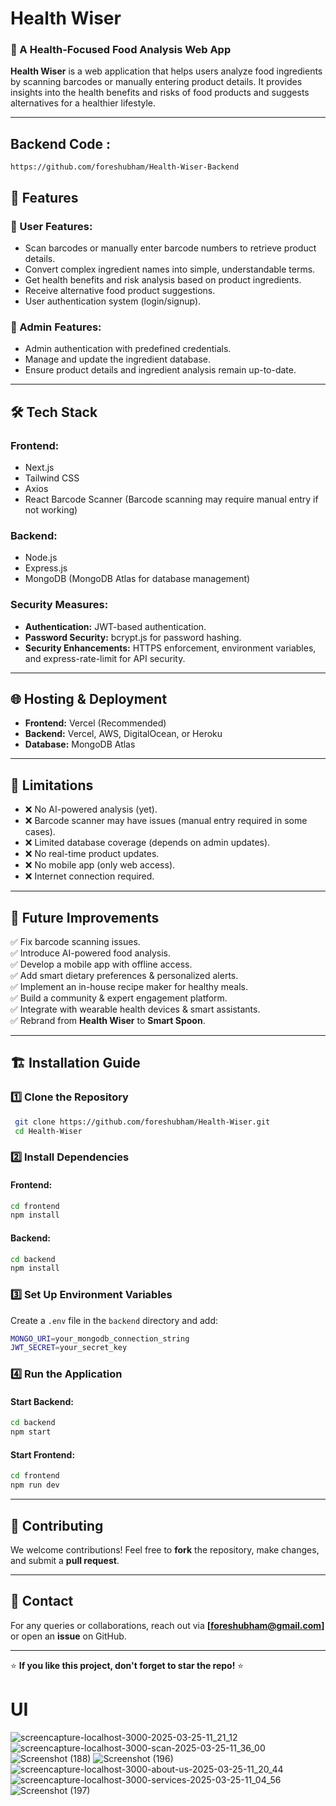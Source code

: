 # Health Wiser

### 🔬 A Health-Focused Food Analysis Web App
**Health Wiser** is a web application that helps users analyze food ingredients by scanning barcodes or manually entering product details. It provides insights into the health benefits and risks of food products and suggests alternatives for a healthier lifestyle.

---
## Backend Code : 
```
https://github.com/foreshubham/Health-Wiser-Backend
```
## 🚀 Features
### **🔹 User Features:**
- Scan barcodes or manually enter barcode numbers to retrieve product details.
- Convert complex ingredient names into simple, understandable terms.
- Get health benefits and risk analysis based on product ingredients.
- Receive alternative food product suggestions.
- User authentication system (login/signup).

### **🔹 Admin Features:**
- Admin authentication with predefined credentials.
- Manage and update the ingredient database.
- Ensure product details and ingredient analysis remain up-to-date.

---

## 🛠️ Tech Stack
### **Frontend:**
- Next.js
- Tailwind CSS
- Axios
- React Barcode Scanner (Barcode scanning may require manual entry if not working)

### **Backend:**
- Node.js
- Express.js
- MongoDB (MongoDB Atlas for database management)

### **Security Measures:**
- **Authentication:** JWT-based authentication.
- **Password Security:** bcrypt.js for password hashing.
- **Security Enhancements:** HTTPS enforcement, environment variables, and express-rate-limit for API security.

---

## 🌐 Hosting & Deployment
- **Frontend:** Vercel (Recommended)
- **Backend:** Vercel, AWS, DigitalOcean, or Heroku
- **Database:** MongoDB Atlas

---

## 📌 Limitations
- ❌ No AI-powered analysis (yet).
- ❌ Barcode scanner may have issues (manual entry required in some cases).
- ❌ Limited database coverage (depends on admin updates).
- ❌ No real-time product updates.
- ❌ No mobile app (only web access).
- ❌ Internet connection required.

---

## 🔮 Future Improvements
✅ Fix barcode scanning issues.  
✅ Introduce AI-powered food analysis.  
✅ Develop a mobile app with offline access.  
✅ Add smart dietary preferences & personalized alerts.  
✅ Implement an in-house recipe maker for healthy meals.  
✅ Build a community & expert engagement platform.  
✅ Integrate with wearable health devices & smart assistants.  
✅ Rebrand from **Health Wiser** to **Smart Spoon**.  

---

## 🏗️ Installation Guide
### **1️⃣ Clone the Repository**
```sh
 git clone https://github.com/foreshubham/Health-Wiser.git
 cd Health-Wiser
```

### **2️⃣ Install Dependencies**
#### Frontend:
```sh
cd frontend
npm install
```
#### Backend:
```sh
cd backend
npm install
```

### **3️⃣ Set Up Environment Variables**
Create a `.env` file in the `backend` directory and add:
```sh
MONGO_URI=your_mongodb_connection_string
JWT_SECRET=your_secret_key
```

### **4️⃣ Run the Application**
#### Start Backend:
```sh
cd backend
npm start
```
#### Start Frontend:
```sh
cd frontend
npm run dev
```

---


## 🤝 Contributing
We welcome contributions! Feel free to **fork** the repository, make changes, and submit a **pull request**.

---

## 📧 Contact
For any queries or collaborations, reach out via **[foreshubham@gmail.com]** or open an **issue** on GitHub.

---

⭐ **If you like this project, don't forget to star the repo!** ⭐

# UI
![screencapture-localhost-3000-2025-03-25-11_21_12](https://github.com/user-attachments/assets/901842f0-6fed-4a4f-9d24-ee8b53ca09a6)
![screencapture-localhost-3000-scan-2025-03-25-11_36_00](https://github.com/user-attachments/assets/774acdea-7a14-42e2-8271-88076a6ca614)
![Screenshot (188)](https://github.com/user-attachments/assets/13633840-cab0-4bc8-a288-46f3caf8d57c)
![Screenshot (196)](https://github.com/user-attachments/assets/e23c8e40-efdd-4e73-8dea-2a5f642a6fd6)
![screencapture-localhost-3000-about-us-2025-03-25-11_20_44](https://github.com/user-attachments/assets/2558bd63-8cde-47d3-8f9a-cc242a6d424a)
![screencapture-localhost-3000-services-2025-03-25-11_04_56](https://github.com/user-attachments/assets/0e6fc174-15f8-4be1-b376-5f9261ac233b)
![Screenshot (197)](https://github.com/user-attachments/assets/06ecb086-e56f-4563-80d8-685ca8fa08ca)


